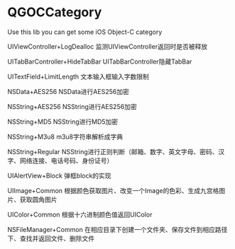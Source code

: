 # QGOCCategory

Use this lib you can get some iOS Object-C category 

UIViewController+LogDealloc   监测UIViewController返回时是否被释放

UITabBarController+HideTabBar UITabBarController隐藏TabBar

UITextField+LimitLength       文本输入框输入字数限制

NSData+AES256                 NSData进行AES256加密

NSString+AES256               NSString进行AES256加密

NSString+MD5                  NSString进行MD5加密

NSString+M3u8                 m3u8字符串解析成字典

NSString+Regular              NSString进行正则判断（邮箱、数字、英文字母、密码、汉字、网络连接、电话号码、身份证号）

UIAlertView+Block             弹框block的实现

UIImage+Common                根据颜色获取图片、改变一个Image的色彩、生成九宫格图片、获取圆角图片

UIColor+Common                根据十六进制颜色值返回UIColor

NSFileManager+Common          在相应目录下创建一个文件夹、保存文件到相应路径下、查找并返回文件、删除文件




